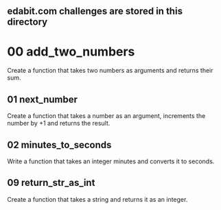 ## edabit.com challenges are stored in this directory

# 00 add_two_numbers
Create a function that takes two numbers as arguments and returns their sum.

## 01 next_number
Create a function that takes a number as an argument, increments the number by +1 and returns the result.

## 02 minutes_to_seconds
Write a function that takes an integer minutes and converts it to seconds.

## 09 return_str_as_int
Create a function that takes a string and returns it as an integer.